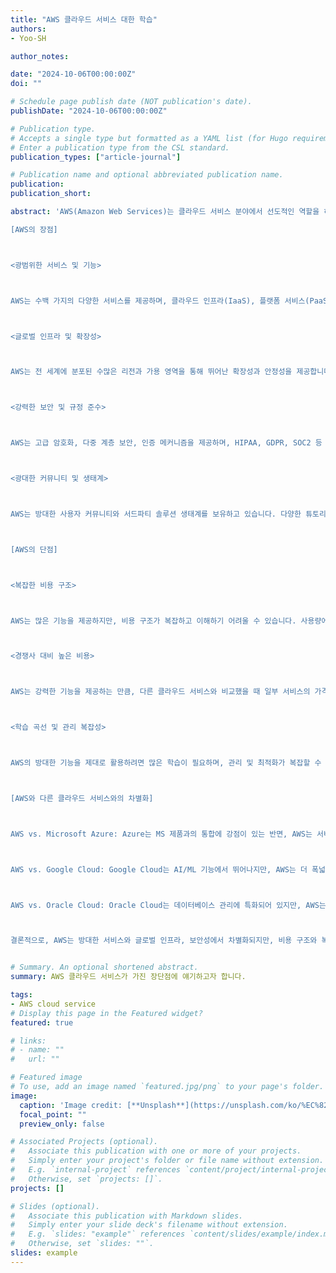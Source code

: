 ```yaml
---
title: "AWS 클라우드 서비스 대한 학습"
authors:
- Yoo-SH

author_notes:

date: "2024-10-06T00:00:00Z"
doi: ""

# Schedule page publish date (NOT publication's date).
publishDate: "2024-10-06T00:00:00Z"

# Publication type.
# Accepts a single type but formatted as a YAML list (for Hugo requirements).
# Enter a publication type from the CSL standard.
publication_types: ["article-journal"]

# Publication name and optional abbreviated publication name.
publication: 
publication_short: 

abstract: 'AWS(Amazon Web Services)는 클라우드 서비스 분야에서 선도적인 역할을 하고 있으며, 다양한 장점과 함께 몇 가지 단점도 있습니다. 주요 클라우드 서비스들과 비교했을 때 AWS만의 차별화된 특징을 중심으로 간략하게 살펴보겠습니다.

[AWS의 장점]



<광범위한 서비스 및 기능>



AWS는 수백 가지의 다양한 서비스를 제공하며, 클라우드 인프라(IaaS), 플랫폼 서비스(PaaS), 소프트웨어 서비스(SaaS) 등을 포괄합니다. 컴퓨팅, 스토리지, 데이터베이스, AI/ML, IoT, 보안 서비스 등 거의 모든 산업 분야와 비즈니스 요구를 지원합니다.



<글로벌 인프라 및 확장성>



AWS는 전 세계에 분포된 수많은 리전과 가용 영역을 통해 뛰어난 확장성과 안정성을 제공합니다. 사용자들은 지역별 요구에 따라 리소스를 손쉽게 배포하고 확장할 수 있어, 글로벌 시장에서 운영하는 기업에 특히 유리합니다.



<강력한 보안 및 규정 준수>



AWS는 고급 암호화, 다중 계층 보안, 인증 메커니즘을 제공하며, HIPAA, GDPR, SOC2 등 다양한 규정을 준수합니다. 금융, 의료, 공공 부문 등 보안 요구사항이 높은 분야에서도 신뢰받고 있습니다.



<광대한 커뮤니티 및 생태계>



AWS는 방대한 사용자 커뮤니티와 서드파티 솔루션 생태계를 보유하고 있습니다. 다양한 튜토리얼, 문서, 기술 지원이 쉽게 제공되며, 수많은 파트너 솔루션을 통해 특정 요구에 맞는 기능을 확장할 수 있습니다.



[AWS의 단점]



<복잡한 비용 구조>



AWS는 많은 기능을 제공하지만, 비용 구조가 복잡하고 이해하기 어려울 수 있습니다. 사용량에 따른 종량제 과금이 유연하지만, 예산 관리가 어려워질 수 있으며, 예상치 못한 높은 요금이 발생할 수 있습니다.



<경쟁사 대비 높은 비용>



AWS는 강력한 기능을 제공하는 만큼, 다른 클라우드 서비스와 비교했을 때 일부 서비스의 가격이 높을 수 있습니다. 예산에 민감한 스타트업이나 소규모 기업에게는 비용이 큰 부담이 될 수 있습니다.



<학습 곡선 및 관리 복잡성>



AWS의 방대한 기능을 제대로 활용하려면 많은 학습이 필요하며, 관리 및 최적화가 복잡할 수 있습니다. 특히 처음 시작하는 사용자에게는 과도한 서비스 옵션이 혼란스러울 수 있습니다.



[AWS와 다른 클라우드 서비스와의 차별화]



AWS vs. Microsoft Azure: Azure는 MS 제품과의 통합에 강점이 있는 반면, AWS는 서비스의 다양성과 전반적인 성숙도에서 앞섭니다.



AWS vs. Google Cloud: Google Cloud는 AI/ML 기능에서 뛰어나지만, AWS는 더 폭넓은 서비스와 글로벌 리전을 제공합니다.



AWS vs. Oracle Cloud: Oracle Cloud는 데이터베이스 관리에 특화되어 있지만, AWS는 전반적인 확장성과 다용도 기능에서 우위에 있습니다.



결론적으로, AWS는 방대한 서비스와 글로벌 인프라, 보안성에서 차별화되지만, 비용 구조와 복잡성 면에서 단점이 있을 수 있습니다.'


# Summary. An optional shortened abstract.
summary: AWS 클라우드 서비스가 가진 장단점에 얘기하고자 합니다.

tags:
- AWS cloud service
# Display this page in the Featured widget?
featured: true

# links:
# - name: ""
#   url: ""

# Featured image
# To use, add an image named `featured.jpg/png` to your page's folder. 
image:
  caption: 'Image credit: [**Unsplash**](https://unsplash.com/ko/%EC%82%AC%EC%A7%84/%EA%B0%88%EC%83%89-%ED%85%8C%EC%9D%B4%EB%B8%94-%EC%9C%84%EC%97%90-%EB%86%93%EC%9D%B8-macbook-pro-1SAnrIxw5OY)'
  focal_point: ""
  preview_only: false

# Associated Projects (optional).
#   Associate this publication with one or more of your projects.
#   Simply enter your project's folder or file name without extension.
#   E.g. `internal-project` references `content/project/internal-project/index.md`.
#   Otherwise, set `projects: []`.
projects: []

# Slides (optional).
#   Associate this publication with Markdown slides.
#   Simply enter your slide deck's filename without extension.
#   E.g. `slides: "example"` references `content/slides/example/index.md`.
#   Otherwise, set `slides: ""`.
slides: example
---
```


